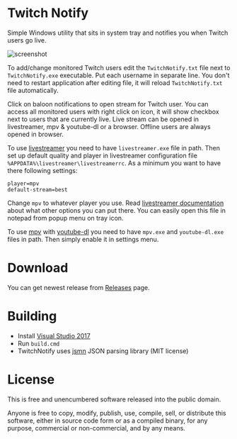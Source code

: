 # Twitch Notify

Simple Windows utility that sits in system tray and notifies you when Twitch users go live.

![screenshot](https://raw.githubusercontent.com/wiki/mmozeiko/TwitchNotify/screenshot.png)

To add/change monitored Twitch users edit the `TwitchNotify.txt` file next to `TwitchNotify.exe` executable. Put each username in separate line. You don't need to restart application after editing file, it will reload `TwitchNotify.txt` file automatically.

Click on baloon notifications to open stream for Twitch user. You can access all monitored users with right click on icon, it will show checkbox next to users that are currently live. Live stream can be opened in livestreamer, mpv & youtube-dl or a browser. Offline users are always opened in browser.

To use [livestreamer](http://livestreamer.io/) you need to have `livestreamer.exe` file in path. Then set up default quality and player in livestreamer configuration file `%APPDATA%\livestreamer\livestreamerrc`. As a minimum you want to have there following settings:

    player=mpv
    default-stream=best

Change `mpv` to whatever player you use. Read [livestreamer documentation](http://docs.livestreamer.io/cli.html#cli-options) about what other options you can put there. You can easily open this file in notepad from popup menu on tray icon.

To use [mpv](https://mpv.io/) with [youtube-dl](https://rg3.github.io/youtube-dl/) you need to have `mpv.exe` and `youtube-dl.exe` files in path. Then simply enable it in settings menu.

# Download

You can get newest release from [Releases](https://github.com/shemanaev/TwitchNotify/releases) page.

# Building

* Install [Visual Studio 2017](https://www.visualstudio.com/downloads/)
* Run `build.cmd`
* TwitchNotify uses [jsmn](http://zserge.com/jsmn.html) JSON parsing library (MIT license)

# License

This is free and unencumbered software released into the public domain.

Anyone is free to copy, modify, publish, use, compile, sell, or distribute this software, either in source code form or as a compiled binary, for any purpose, commercial or non-commercial, and by any means.
